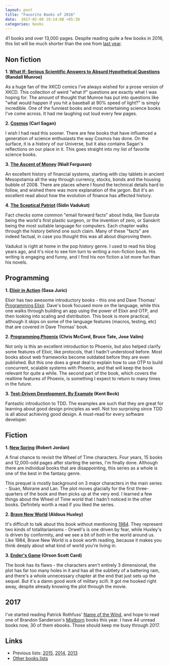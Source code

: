 ```yaml
---
layout: post
title: "Favorite Books of 2016"
date:  2017-02-09 19:14:08 +05:30
categories: books
---
```


41 books and over 13,000 pages.
Despite reading quite a few books in 2016,
this list will be much shorter than the one from
[last year](/posts/favorite-books-2015/).

## Non fiction

**1. [What If: Serious Scientific Answers to Absurd Hypothetical Questions](http://amzn.to/2kHyGq7) (Randall Munroe)**

As a huge fan of the XKCD comics I've always wished for a prose version of XKCD.
This collection of weird "what if" questions are exactly what I was hoping for.
The amount of thought that Munroe has put into questions like
"what would happen if you hit a baseball at 90% speed of light?"
is simply incredible.
One of the funniest books and most entertaining science books I've come across.
It had me laughing out loud every few pages.

**2. [Cosmos](http://amzn.to/2lkoXcz) (Carl Sagan)**

I wish I had read this sooner.
There are few books that have influenced
a generation of science enthusiasts the way Cosmos has done.
On the surface, it is a history of our Universe,
but it also contains Sagan's reflections on our place in it.
This goes straight into my list of favorite science books.

**3. [The Ascent of Money](http://amzn.to/2kHDX16) (Niall Ferguson)**

An excellent history of financial systems, starting with clay tablets in ancient Mesopotamia
all the way through currency, stocks, bonds and the housing bubble of 2008.
There are places where I found the technical details hard to follow,
and wished there was more explanation of the jargon.
But it's an excellent read about how the evolution of finance has affected history.

**4. [The Sceptical Patriot](http://amzn.to/2kHLk8H) (Sidin Vadukut)**

Fact checks some common "email forward facts" about India,
like Susruta being the world's first plastic surgeon, or the invention of zero,
or Sanskrit being the most suitable language for computers.
Each chapter walks through the history behind one such claim.
Many of these "facts" are indeed factual,
in case you thought this was all about disproving them.

Vadukut is right at home in the pop history genre.
I used to read his blog years ago,
and it's nice to see him turn to writing a non-fiction book.
His writing is engaging and funny,
and I find his non fiction a lot more fun than his novels.

## Programming

**1. [Elixir in Action](http://amzn.to/2krKC0V) (Sasa Juric)**

Elixir has two awesome introductory books -
this one and Dave Thomas' [Programming Elixir](http://amzn.to/2kLSNDy).
Dave's book focused more on the language,
while this one walks through building an app
using the power of Elixir and OTP,
and then looking into scaling and distribution.
This book is more practical,
although it skips on some of the language features (macros, testing, etc)
that are covered in Dave Thomas' book.

**2. [Programming Phoenix](http://amzn.to/2kmo3YP) (Chris McCord, Bruce Tate, Jose Valim)**

Not only is this an excellent introduction to Phoenix,
but also helped clarify some features of Elixir,
like protocols, that I hadn't understood before.
Most books about web frameworks become outdated before they are even published.
But this one does a great deal to explain how to use OTP
to build concurrent, scalable systems with Phoenix,
and that will keep the book relevant for quite a while.
The second part of the book, which covers the realtime features of Phoenix,
is something I expect to return to many times in the future.

**3. [Test-Driven Development, By Example](http://amzn.to/2krzKQs) (Kent Beck)**

Fantastic introduction to TDD.
The examples are such that they are great
for learning about good design principles as well.
Not too surprising since TDD is all about achieving good design.
A must-read for every software developer.

## Fiction

**1. [New Spring](http://amzn.to/2krxpVY) (Robert Jordan)**

A final chance to revisit the Wheel of Time characters.
Four years, 15 books and 12,000-odd pages after starting the series, I'm finally done.
Although there are individual books that are disappointing,
this series as a whole is one of the best in the fantasy genre.

This prequel is mostly background on 3 major characters in the main series - Siuan, Moirane and Lan.
The plot moves glacially for the first three-quarters of the book
and then picks up at the very end.
I learned a few things about the Wheel of Time world
that I hadn't noticed in the other books.
Definitely worth a read if you liked the series.

**2. [Brave New World](http://amzn.to/2lktZpu) (Aldous Huxley)**

It's difficult to talk about this book without mentioning [1984](http://amzn.to/2k830bO).
They represent two kinds of totalitarianisms -
Orwell's is one driven by fear, while Huxley's is driven by conformity,
and we see a bit of both in the world around us.
Like 1984, Brave New World is a book worth reading,
because it makes you think deeply about what kind of world you're living in.

**3. [Ender's Game](http://amzn.to/2krOLBV) (Orson Scott Card)**

The book has its flaws -
the characters aren't entirely 3 dimensional,
the plot has far too many holes in it
and has all the subtlety of a battering ram,
and there's a whole unnecessary chapter at the end
that just sets up the sequel.
But it's a damn good work of military scifi.
It got me hooked right away,
despite already knowing the plot through the movie.

## 2017

I've started reading Patrick Rothfuss' [Name of the Wind](http://amzn.to/2kSWeek),
and hope to read one of Brandon Sanderson's [Mistborn](http://amzn.to/2kSXhe4) books this year.
I have 44 unread books now, 30 of them ebooks.
Those should keep me busy through 2017.

## Links

- Previous lists:
  [2015](/posts/favorite-books-2015/),
  [2014](/posts/favorite-books-2014/),
  [2013](/posts/favorite-books-2013/)
- [Other books lists](/notes/books/)
